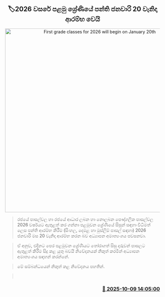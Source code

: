 <p align='center'><b><h2 align='center' title='First grade classes for 2026 will begin on January 20th'>🏷2026 වසරේ පළමු ශ්‍රේණියේ පන්ති ජනවාරි 20 වැනිදා ආරම්භ වෙයි</h2></b></p>
<p align='center'><img src='https://helakuru.sgp1.cdn.digitaloceanspaces.com/esana/images/lib/schoolnew-archived.jpg' width='600' alt='First grade classes for 2026 will begin on January 20th'></p>

> රජයේ පාසල්වල හා රජයේ ආධාර ලබන හා නොලබන පෞද්ගලික පාසල්වල 2026 වර්ෂයට ඇතුළත් කර ගන්නා පළමුවන ශ්‍රේණියේ සිසුන් සඳහා විධිමත් ලෙස පන්ති ආරම්භ කිරීම (සිංහල, දෙමළ හා මුස්ලිම් පාසල් සඳහා) 2026 ජනවාරි මස 20 වැනිදා ආරම්භ කරන බව අධ්‍යාපන අමාත්‍යංශය පවසනවා.

> ඒ අනුව, එදිනට පෙර පළමුවන ශ්‍රේණියට තෝරාගත් සිසු දරුවන් පාසලට ඇතුළත් කිරීම සිදු කළ යුතු බවයි නිවේදනයක් නිකුත් කරමින් අධ්‍යාපන අමාත්‍යංශය සඳහන් කරන්නේ.

> මේ සම්බන්ධයෙන් නිකුත් කළ නිවේදනය පහතින්.

>  



<h3 align='right'><a href='https://www.helakuru.lk/esana/p/114345/'>📅 2025-10-09 14:05:00</a></h3>
